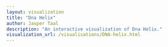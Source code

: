 ```yaml
---
layout: visualization
title: "Dna Helix"
author: Jasper Taal
description: "An interactive visualization of Dna Helix."
visualization_url: /visualisations/DNA-helix.html
---
```

